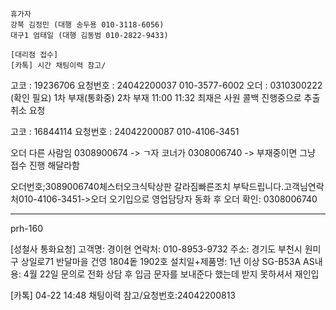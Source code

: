 ```
휴가자
강북 김정민 (대행 송두용 010-3118-6056)
대구1 엄태일 (대행 김동범 010-2822-9433)
```

```
[대리점 접수]
[카톡] 시간 채팅이력 참고/
```

고코 : 19236706
요청번호 : 24042200037
010-3577-6002
오더 : 0310300222 (확인 필요)
1차 부재(통화중)
2차 부재 11:00
11:32 최재은 사원 콜백 진행중으로 추출 취소 요청


고코 : 16844114
요청번호 : 24042200087
010-4106-3451

오더 다른 사람임
0308900674
-> ㄱ자 코너가 
0308006740
-> 부재중이면 그냥 접수 진행 해달라함

오더번호;3089006740체스터오크식탁상판 갈라짐빠른조치 부탁드립니다.고객님연락처010-4106-3451->오더 오기입으로 영업담당자 동화 후 오더 확인: 0308006740

---
prh-160


[성철사 통화요청] 
고객명: 경이현
연락처: 010-8953-9732
주소: 경기도 부천시 원미구 상일로71 반달마을 건영 1804돝 1902호
설치일+제품명: 1년 이상 SG-B53A
AS내용: 4월 22일 문의로 전화 상담 후 입금 문자를 보내준다 했는데 받지 못하셔서 재인입



[카톡]  04-22 14:48
채팅이력 참고/요청번호:24042200813